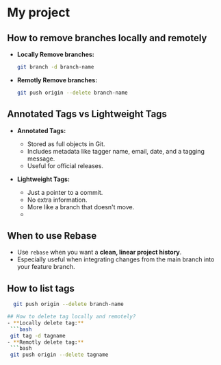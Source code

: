﻿# My project

## How to remove branches locally and remotely
- **Locally Remove branches:**
  ```bash
  git branch -d branch-name
- **Remotly Remove branches:**
  ```bash
  git push origin --delete branch-name

## Annotated Tags vs Lightweight Tags

- **Annotated Tags:** 
  - Stored as full objects in Git.
  - Includes metadata like tagger name, email, date, and a tagging message.
  - Useful for official releases.

- **Lightweight Tags:** 
  - Just a pointer to a commit.
  - No extra information.
  - More like a branch that doesn't move.
  - 
## When to use Rebase
- Use `rebase` when you want a **clean, linear project history**.
- Especially useful when integrating changes from the main branch into your feature branch.

## How to list tags
 ```bash
   git push origin --delete branch-name

## How to delete tag locally and remotely?
- **Locally delete tag:**
  ```bash
  git tag -d tagname
- **Remotly delete tag:**
  ```bash
  git push origin --delete tagname
